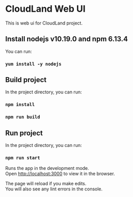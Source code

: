 # CloudLand Web UI

This is web ui for CloudLand project.

## Install nodejs v10.19.0 and npm 6.13.4

You can run:

### `yum install -y nodejs`

## Build project

In the project directory, you can run:

### `npm install`

### `npm run build`

## Run project

In the project directory, you can run:

### `npm run start`

Runs the app in the development mode.\
Open [http://localhost:3000](http://localhost:3000) to view it in the browser.

The page will reload if you make edits.\
You will also see any lint errors in the console.
